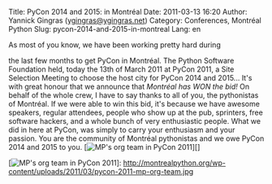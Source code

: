 Title: PyCon 2014 and 2015: in Montréal
Date: 2011-03-13 16:20
Author: Yannick Gingras (ygingras@ygingras.net)
Category: Conferences, Montréal Python
Slug: pycon-2014-and-2015-in-montreal
Lang: en

<!--:en-->As most of you know, we have been working pretty hard during
the last few months to get PyCon in Montréal. The Python Software
Foundation held, today the 13th of March 2011 at PyCon 2011, a Site
Selection Meeting to choose the host city for PyCon 2014 and 2015...
It's with great honour that we announce that *Montréal has WON the bid!*
On behalf of the whole crew, I have to say thanks to all of you, the
pythonistas of Montréal. If we were able to win this bid, it's because
we have awesome speakers, regular attendees, people who show up at the
pub, sprinters, free software hackers, and a whole bunch of very
enthusiastic people. What we did in here at PyCon, was simply to carry
your enthusiasm and your passion. You are the community of Montréal
pythonistas and we owe PyCon 2014 and 2015 to you. [![MP's org team in
PyCon 2011][]][]

  [MP's org team in PyCon 2011]: http://montrealpython.org/wp-content/uploads/2011/03/pycon-2011-mp-org-team-300x200.jpg
    "MP's org team in PyCon 2011"
  [![MP's org team in PyCon 2011][]]: http://montrealpython.org/wp-content/uploads/2011/03/pycon-2011-mp-org-team.jpg
